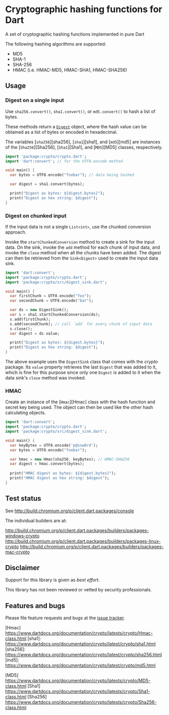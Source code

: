 # Cryptographic hashing functions for Dart

A set of cryptographic hashing functions implemented in pure Dart

The following hashing algorithms are supported:

* MD5
* SHA-1
* SHA-256
* HMAC (i.e. HMAC-MD5, HMAC-SHA1, HMAC-SHA256)

## Usage

### Digest on a single input

Use `sha256.convert()`, `sha1.convert()`, or `md5.convert()` to hash a
list of bytes.

These methods return a [`Digest`][Digest] object, where the hash value
can be obtained as a list of bytes or encoded in hexadecimal.

The variables [`sha256`][sha256], [`sha1`][sha1], and [`md5`][md5] are
instances of the [`Sha256`][Sha256], [`Sha1`][Sha1], and [`MD5`][MD5]
classes, respectively.

```dart
import 'package:crypto/crypto.dart';
import 'dart:convert'; // for the UTF8.encode method

void main() {
  var bytes = UTF8.encode("foobar"); // data being hashed

  var digest = sha1.convert(bytes);

  print("Digest as bytes: ${digest.bytes}");
  print("Digest as hex string: $digest");
}
```

### Digest on chunked input

If the input data is not a single `List<int>`, use the chunked
conversion approach.

Invoke the `startChunkedConversion` method to create a sink for the
input data. On the sink, invoke the `add` method for each chunk of
input data, and invoke the `close` method when all the chunks have
been added. The digest can then be retrieved from the `Sink<Digest>`
used to create the input data sink.

```dart
import 'dart:convert';
import 'package:crypto/crypto.dart';
import 'package:crypto/src/digest_sink.dart';

void main() {
  var firstChunk = UTF8.encode("foo");
  var secondChunk = UTF8.encode("bar");

  var ds = new DigestSink();
  var s = sha1.startChunkedConversion(ds);
  s.add(firstChunk);
  s.add(secondChunk); // call `add` for every chunk of input data
  s.close();
  var digest = ds.value;

  print("Digest as bytes: ${digest.bytes}");
  print("Digest as hex string: $digest");
}
```

The above example uses the `DigestSink` class that comes with the
_crypto_ package. Its `value` property retrieves the last `Digest`
that was added to it, which is fine for this purpose since only one
`Digest` is added to it when the data sink's `close` method was
invoked.

### HMAC

Create an instance of the [`Hmac`][Hmac] class with the hash function
and secret key being used.  The object can then be used like the other
hash calculating objects.

```dart
import 'dart:convert';
import 'package:crypto/crypto.dart';
import 'package:crypto/src/digest_sink.dart';

void main() {
  var keyBytes = UTF8.encode('p@ssw0rd');
  var bytes = UTF8.encode("foobar");

  var hmac = new Hmac(sha256, keyBytes); // HMAC-SHA256
  var digest = hmac.convert(bytes);
  
  print("HMAC digest as bytes: ${digest.bytes}");
  print("HMAC digest as hex string: $digest");
}
```

## Test status

See http://build.chromium.org/p/client.dart.packages/console

The individual builders are at:

http://build.chromium.org/p/client.dart.packages/builders/packages-windows-crypto
http://build.chromium.org/p/client.dart.packages/builders/packages-linux-crypto
http://build.chromium.org/p/client.dart.packages/builders/packages-mac-crypto

## Disclaimer

Support for this library is given as _best effort_.

This library has not been reviewed or vetted by security professionals.

## Features and bugs

Please file feature requests and bugs at the [issue tracker][tracker].

[tracker]: https://github.com/dart-lang/crypto/issues

[Digest]: https://www.dartdocs.org/documentation/crypto/latest/crypto/Digest-class.html
[Hmac] https://www.dartdocs.org/documentation/crypto/latests/crypto/Hmac-class.html
[sha1]: https://www.dartdocs.org/documentation/crypto/latest/crypto/sha1.html
[sha256]: https://www.dartdocs.org/documentation/crypto/latest/crypto/sha256.html
[md5]: https://www.dartdocs.org/documentation/crypto/latest/crypto/md5.html

[MD5] https://www.dartdocs.org/documentation/crypto/latests/crypto/MD5-class.html
[Sha1] https://www.dartdocs.org/documentation/crypto/latests/crypto/Sha1-class.html
[Sha256] https://www.dartdocs.org/documentation/crypto/latests/crypto/Sha256-class.html
